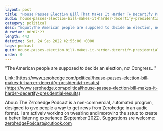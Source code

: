 ```yaml
---
layout: post
title: "House Passes Election Bill That Makes It Harder To Decertify Presidential Results"
audio: house-passes-election-bill-makes-it-harder-decertify-presidential-results-0
category: political
desc: "&quot;The American people are supposed to decide an election, not Congress...&quot;"
duration: 00:07:23
length: 443
datetime: Sat, 24 Sep 2022 02:55:00 +0000
tags: podcast
guid: house-passes-election-bill-makes-it-harder-decertify-presidential-results-0
order: 0
---
```

&quot;The American people are supposed to decide an election, not Congress...&quot;

Link: [https://www.zerohedge.com/political/house-passes-election-bill-makes-it-harder-decertify-presidential-results](https://www.zerohedge.com/political/house-passes-election-bill-makes-it-harder-decertify-presidential-results)

About: The Zerohedge Podcast is a non-commercial, automated program, designed to give people a way to get news from Zerohedge in an audio format.  I am actively working on tweaking and improving the setup to create a better listening experience (September 2022).  Suggestions are welcome: [zerohedgePodcast@outlook.com](mailto:zerohedgePodcast@outlook.com)